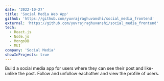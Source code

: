 ```yaml
---
date: '2022-10-27'
title: 'Social Media Web App'
github: 'https://github.com/yuvrajraghuvanshi/social_media_frontend'
external: 'https://github.com/yuvrajraghuvanshi/social_media_frontend'
tech:
  - React.js
  - Node.js
  - MongoDB
  - MUI
company: 'Social Media'
showInProjects: true
---
```


Build a social media app for users where they can see their post and like-unlike the post. Follow and unfollow eachother and view the profile of users.
